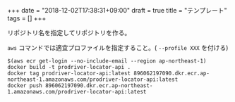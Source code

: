 +++
date = "2018-12-02T17:38:31+09:00"
draft = true
title = "テンプレート"
tags = []
+++

<!--more-->

リポジトリ名を指定してリポジトリを作る。

`aws` コマンドでは適宜プロファイルを指定すること。( `--profile XXX` を付ける)

```
$(aws ecr get-login --no-include-email --region ap-northeast-1)
docker build -t prodriver-locator-api .
docker tag prodriver-locator-api:latest 896062197090.dkr.ecr.ap-northeast-1.amazonaws.com/prodriver-locator-api:latest
docker push 896062197090.dkr.ecr.ap-northeast-1.amazonaws.com/prodriver-locator-api:latest
```
